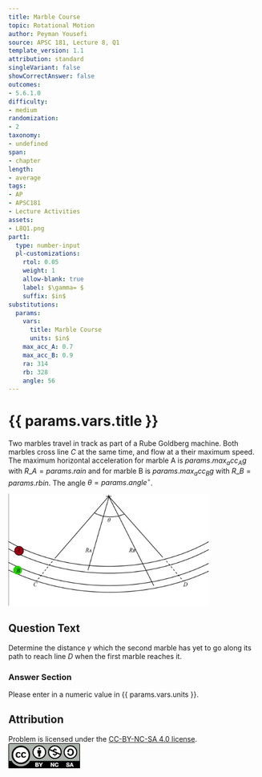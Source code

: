 ```yaml
---
title: Marble Course
topic: Rotational Motion
author: Peyman Yousefi
source: APSC 181, Lecture 8, Q1
template_version: 1.1
attribution: standard
singleVariant: false
showCorrectAnswer: false
outcomes:
- 5.6.1.0
difficulty:
- medium
randomization:
- 2
taxonomy:
- undefined
span:
- chapter
length:
- average
tags:
- AP
- APSC181
- Lecture Activities
assets:
- L8Q1.png
part1:
  type: number-input
  pl-customizations:
    rtol: 0.05
    weight: 1
    allow-blank: true
    label: $\gamma= $
    suffix: $in$
substitutions:
  params:
    vars:
      title: Marble Course
      units: $in$
    max_acc_A: 0.7
    max_acc_B: 0.9
    ra: 314
    rb: 328
    angle: 56
---
```

# {{ params.vars.title }}
Two marbles travel in track as part of a Rube Goldberg machine.
Both marbles cross line $C$ at the same time, and flow at a their maximum speed.
The maximum horizontal acceleration for marble A is ${{params.max_acc_A}}g$ with $R\_{A} = {{params.ra}} in$ and for marble B is ${{params.max_acc_B}}g$ with $R\_{B} = {{params.rb}} in$.
The angle $\theta = {{params.angle}}^{\circ}$.

<img src="L8Q1.png" width=400>

## Question Text

Determine the distance $\gamma$ which the second marble has yet to go along its path to reach line $D$ when the first marble reaches it.

### Answer Section

Please enter in a numeric value in {{ params.vars.units }}.

## Attribution

Problem is licensed under the [CC-BY-NC-SA 4.0 license](https://creativecommons.org/licenses/by-nc-sa/4.0/).<br> ![The Creative Commons 4.0 license requiring attribution-BY, non-commercial-NC, and share-alike-SA license.](https://raw.githubusercontent.com/firasm/bits/master/by-nc-sa.png)